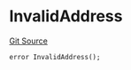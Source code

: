 # InvalidAddress

[Git Source](https://github.com/Eoracle/target-contracts/blob/1999827c161f91e9bc99ac290d34e4d278bf02c5/src/interfaces/Errors.sol)

```solidity
error InvalidAddress();
```
